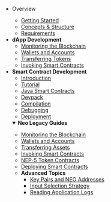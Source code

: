 - Overview

  - [Getting Started](overview/getting_started.md#getting-started)
  - [Concepts & Structure](overview/concepts_and_structure.md#concepts-and-structure)
  - [Requirements](overview/requirements.md#requirements)

- <summary><b>dApp Development</b></summary>

  - [Monitoring the Blockchain](dapp_development/monitoring.md#monitoring-the-blockchain)
  - [Wallets and Accounts](dapp_development/wallets_and_accounts.md#wallets-and-accounts)
  - [Transferring Tokens](dapp_development/token_transfer.md#transferring-tokens)
  - [Invoking Smart Contracts](dapp_development/contract_invocation.md#invoking-smart-contracts)

- <summary><b>Smart Contract Development</b></summary>

    - [Introduction](smart_contract_development/introduction.md#smart-contract-development)
    - [Tutorial](smart_contract_development/tutorial.md#tutorial)
    - [Java Smart Contracts](smart_contract_development/java_smart_contracts.md#java-smart-contracts)
    - [Devpack](smart_contract_development/devpack.md#devpack)
    - [Compilation](smart_contract_development/compilation.md#compilation)
    - [Debugging](smart_contract_development/debugging.md#debugging)
    - [Deployment](smart_contract_development/deployment.md#deployment)

  <!-- #### [**Contributing**](contributing.md#contributing) 
  TODO: uncomment this as soon as the contributing.md contains information. -->

  <details open>

    <summary><b>Neo Legacy Guides</b></summary>

    - [Monitoring the Blockchain](neo_legacy_guides/monitoring.md#monitoring)
    - [Wallets and Accounts](neo_legacy_guides/wallets_and_accounts.md#wallets-and-accounts)
    - [Transferring Assets](neo_legacy_guides/asset_transfer.md#transferring-assets)
    - [Invoking Smart Contracts](neo_legacy_guides/contract_invocation.md#invoking-smart-contracts)
    - [NEP-5 Token Contracts](neo_legacy_guides/token_contracts.md#nep-5-token-contracts)
    - [Deploying Smart Contracts](neo_legacy_guides/contract_deployment.md#deploying-smart-contracts)
    - <b>Advanced Topics</b>
      - [Key Pairs and NEO Addresses](neo_legacy_guides/neo_legacy_adv_topics/keypairs_and_neo_addresses.md#key-pairs-and-neo-addresses)
      - [Input Selection Strategy](neo_legacy_guides/neo_legacy_adv_topics/input_selection_strategy.md#input-selection-strategy)
      - [Reading Application Logs](neo_legacy_guides/neo_legacy_adv_topics/application_log.md#reading-application-logs)

  </details>
